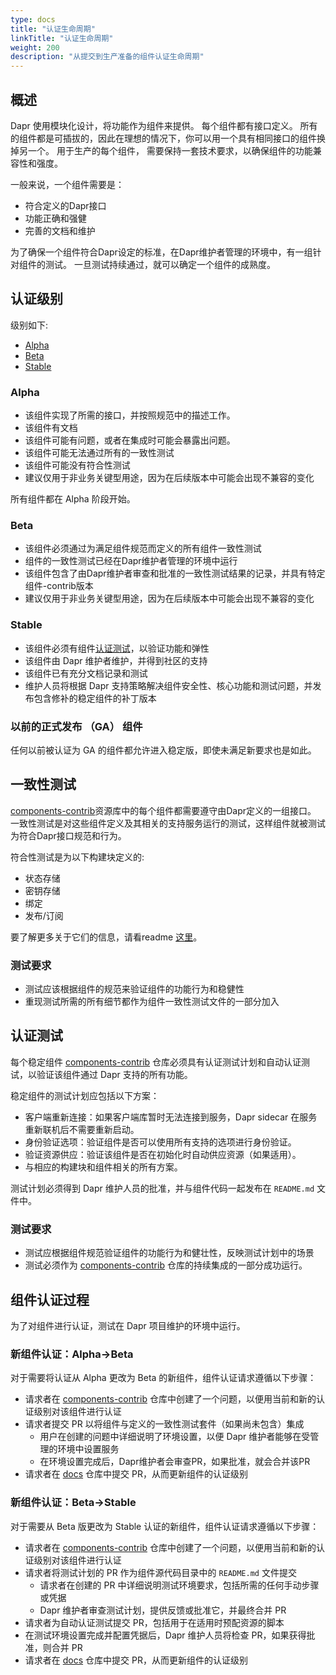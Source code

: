 ```yaml
---
type: docs
title: "认证生命周期"
linkTitle: "认证生命周期"
weight: 200
description: "从提交到生产准备的组件认证生命周期"
---
```


## 概述

Dapr 使用模块化设计，将功能作为组件来提供。 每个组件都有接口定义。  所有的组件都是可插拔的，因此在理想的情况下，你可以用一个具有相同接口的组件换掉另一个。 用于生产的每个组件， 需要保持一套技术要求，以确保组件的功能兼容性和强度。

一般来说，一个组件需要是：
- 符合定义的Dapr接口
- 功能正确和强健
- 完善的文档和维护

为了确保一个组件符合Dapr设定的标准，在Dapr维护者管理的环境中，有一组针对组件的测试。 一旦测试持续通过，就可以确定一个组件的成熟度。

## 认证级别

级别如下:
- [Alpha](#alpha)
- [Beta](#beta)
- [Stable](#stable)

### Alpha

- 该组件实现了所需的接口，并按照规范中的描述工作。
- 该组件有文档
- 该组件可能有问题，或者在集成时可能会暴露出问题。
- 该组件可能无法通过所有的一致性测试
- 该组件可能没有符合性测试
- 建议仅用于非业务关键型用途，因为在后续版本中可能会出现不兼容的变化

所有组件都在 Alpha 阶段开始。

### Beta

- 该组件必须通过为满足组件规范而定义的所有组件一致性测试
- 组件的一致性测试已经在Dapr维护者管理的环境中运行
- 该组件包含了由Dapr维护者审查和批准的一致性测试结果的记录，并具有特定组件-contrib版本
- 建议仅用于非业务关键型用途，因为在后续版本中可能会出现不兼容的变化

### Stable

- 该组件必须有组件[认证测试](#certification-tests)，以验证功能和弹性
- 该组件由 Dapr 维护者维护，并得到社区的支持
- 该组件已有充分文档记录和测试
- 维护人员将根据 Dapr 支持策略解决组件安全性、核心功能和测试问题，并发布包含修补的稳定组件的补丁版本

### 以前的正式发布 （GA） 组件

任何以前被认证为 GA 的组件都允许进入稳定版，即使未满足新要求也是如此。

## 一致性测试

[components-contrib](https://github.com/dapr/components-contrib)资源库中的每个组件都需要遵守由Dapr定义的一组接口。 一致性测试是对这些组件定义及其相关的支持服务运行的测试，这样组件就被测试为符合Dapr接口规范和行为。

符合性测试是为以下构建块定义的:

- 状态存储
- 密钥存储
- 绑定
- 发布/订阅

要了解更多关于它们的信息，请看readme [这里](https://github.com/dapr/components-contrib/blob/master/tests/conformance/README.md)。

### 测试要求

- 测试应该根据组件的规范来验证组件的功能行为和稳健性
- 重现测试所需的所有细节都作为组件一致性测试文件的一部分加入

## 认证测试

每个稳定组件 [components-contrib](https://github.com/dapr/components-contrib) 仓库必须具有认证测试计划和自动认证测试，以验证该组件通过 Dapr 支持的所有功能。

稳定组件的测试计划应包括以下方案：

- 客户端重新连接：如果客户端库暂时无法连接到服务，Dapr sidecar 在服务重新联机后不需要重新启动。
- 身份验证选项：验证组件是否可以使用所有支持的选项进行身份验证。
- 验证资源供应：验证该组件是否在初始化时自动供应资源（如果适用）。
- 与相应的构建块和组件相关的所有方案。

测试计划必须得到 Dapr 维护人员的批准，并与组件代码一起发布在 `README.md` 文件中。

### 测试要求

- 测试应根据组件规范验证组件的功能行为和健壮性，反映测试计划中的场景
- 测试必须作为 [components-contrib](https://github.com/dapr/components-contrib) 仓库的持续集成的一部分成功运行。


## 组件认证过程

为了对组件进行认证，测试在 Dapr 项目维护的环境中运行。

### 新组件认证：Alpha->Beta

对于需要将认证从 Alpha 更改为 Beta 的新组件，组件认证请求遵循以下步骤：
- 请求者在 [components-contrib](https://github.com/dapr/components-contrib) 仓库中创建了一个问题，以便用当前和新的认证级别对该组件进行认证
- 请求者提交 PR 以将组件与定义的一致性测试套件（如果尚未包含）集成
    - 用户在创建的问题中详细说明了环境设置，以便 Dapr 维护者能够在受管理的环境中设置服务
    - 在环境设置完成后，Dapr维护者会审查PR，如果批准，就会合并该PR
- 请求者在 [docs](https://github.com/dapr/docs) 仓库中提交 PR，从而更新组件的认证级别

### 新组件认证：Beta->Stable

对于需要从 Beta 版更改为 Stable 认证的新组件，组件认证请求遵循以下步骤：
- 请求者在 [components-contrib](https://github.com/dapr/components-contrib) 仓库中创建了一个问题，以便用当前和新的认证级别对该组件进行认证
- 请求者将测试计划的 PR 作为组件源代码目录中的 `README.md` 文件提交
    - 请求者在创建的 PR 中详细说明测试环境要求，包括所需的任何手动步骤或凭据
    - Dapr 维护者审查测试计划，提供反馈或批准它，并最终合并 PR
- 请求者为自动认证测试提交 PR，包括用于在适用时预配资源的脚本
- 在测试环境设置完成并配置凭据后，Dapr 维护人员将检查 PR，如果获得批准，则合并 PR
- 请求者在 [docs](https://github.com/dapr/docs) 仓库中提交 PR，从而更新组件的认证级别
